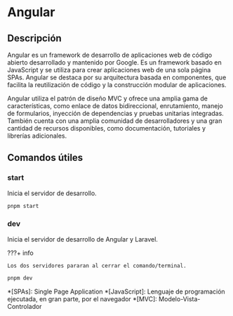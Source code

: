 # Angular

## Descripción

Angular es un framework de desarrollo de aplicaciones web de código abierto desarrollado y mantenido por Google. Es un framework basado en JavaScript y se utiliza para crear aplicaciones web de una sola página SPAs. Angular se destaca por su arquitectura basada en componentes, que facilita la reutilización de código y la construcción modular de aplicaciones.

Angular utiliza el patrón de diseño MVC y ofrece una amplia gama de características, como enlace de datos bidireccional, enrutamiento, manejo de formularios, inyección de dependencias y pruebas unitarias integradas. También cuenta con una amplia comunidad de desarrolladores y una gran cantidad de recursos disponibles, como documentación, tutoriales y librerías adicionales.

## Comandos útiles

### start

Inicia el servidor de desarrollo.

```sh
pnpm start
```

### dev

Inicia el servidor de desarrollo de Angular y Laravel.

???+ info

    Los dos servidores pararan al cerrar el comando/terminal.

```sh
pnpm dev
```

*[SPAs]: Single Page Application
*[JavaScript]: Lenguaje de programación ejecutada, en gran parte, por el navegador
*[MVC]: Modelo-Vista-Controlador
